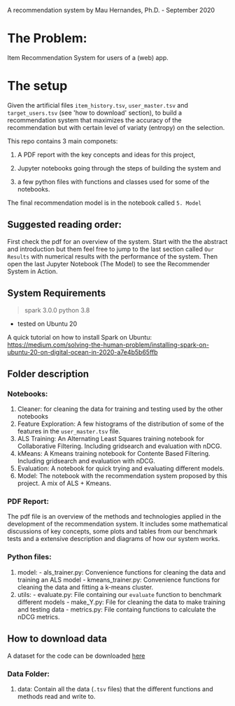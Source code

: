 A recommendation system by Mau Hernandes, Ph.D. - September 2020

# The Problem: 

Item Recommendation System for users of a (web) app. 

# The setup
Given the artificial files `item_history.tsv`, `user_master.tsv` and `target_users.tsv` (see 'how to download' section), to build a recommendation system that maximizes the accuracy of the recommendation but with certain level of variaty (entropy) on the selection.

This repo contains 3 main componets: 

  1. A PDF report with the key concepts and ideas for this project, 
  
  2. Jupyter notebooks going through the steps of building the system and 
  
  3. a few python files with functions and classes used for some of the notebooks. 

The final recommendation model is in the notebook called `5. Model`


## Suggested reading order:

First check the pdf for an overview of the system. Start with the the abstract and introduction but them feel free to jump to the last section called `Our Results` with numerical results with the performance of the system. Then open the last Jupyter Notebook (The Model) to see the Recommender System in Action.


## System Requirements

> spark 3.0.0
> python 3.8
- tested on Ubuntu 20

A quick tutorial on how to install Spark on Ubuntu: https://medium.com/solving-the-human-problem/installing-spark-on-ubuntu-20-on-digital-ocean-in-2020-a7e4b5b65ffb

## Folder description

### Notebooks:

  1. Cleaner: for cleaning the data for training and testing used by the other notebooks
  2. Feature Exploration: A few histograms of the distribution of some of the features in the `user_master.tsv` file.
  3. ALS Training: An Alternating Least Squares training notebook for Collaborative Filtering. Including gridsearch and evaluation with nDCG.
  3. kMeans:  A Kmeans training notebook for Contente Based Filtering. Including gridsearch and evaluation with nDCG.
  4. Evaluation: A notebook for quick trying and evaluating different models. 
  5. Model: The notebook with the recommendation system proposed by this project. A mix of ALS + Kmeans. 

### PDF Report:

  The pdf file is an overview of the methods and technologies applied in the development of the recommendation system. It includes some mathematical discussions of key concepts, some plots and tables from our benchmark tests and a extensive description and diagrams of how our system works.

### Python files:

  1. model:
    - als_trainer.py: Convenience functions for cleaning the data and training an ALS model
    - kmeans_trainer.py: Convenience functions for cleaning the data and fitting a k-means cluster.
  2. utils:
    - evaluate.py: File containing our `evaluate` function to benchmark different models
    - make_Y.py:   File for cleaning the data to make training and testing data
    - metrics.py:  File containg functions to calculate the nDCG metrics.

## How to download data

A dataset for the code can be downloaded [here](https://drive.google.com/drive/folders/1zWPz00l2pfMsHjJnF6WI509ogeSvoxIs)

### Data Folder:

  1. data: Contain all the data (`.tsv` files) that the different functions and methods read and write to.


  